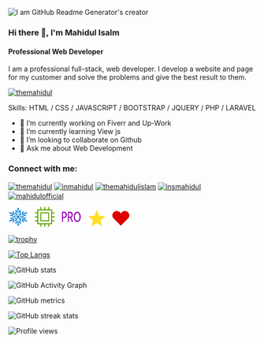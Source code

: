 ![I am GitHub Readme Generator's creator](https://pbs.twimg.com/profile_banners/1019830294323507202/1633810765/1500x500)

### Hi there 👋, I'm Mahidul Isalm
#### Professional Web Developer


I am a professional full-stack, web developer.
I develop a website and page for my customer and solve the problems and give the best result to them.

<p align="left"> <a href="https://twitter.com/themahidul" target="blank"><img src="https://img.shields.io/twitter/follow/themahidul?logo=twitter&style=for-the-badge" alt="themahidul" /></a> </p>

Skills: HTML / CSS / JAVASCRIPT / BOOTSTRAP / JQUERY / PHP / LARAVEL

- 🔭 I’m currently working on Fiverr and Up-Work 
- 🌱 I’m currently learning View js 
- 👯 I’m looking to collaborate on Github 
- 💬 Ask me about Web Development 


<h3 align="left">Connect with me:</h3>
<p align="left">
<a href="https://twitter.com/themahidul" target="blank"><img align="center" src="https://raw.githubusercontent.com/rahuldkjain/github-profile-readme-generator/master/src/images/icons/Social/twitter.svg" alt="themahidul" height="30" width="40" /></a>
<a href="https://linkedin.com/in/inmahidul" target="blank"><img align="center" src="https://raw.githubusercontent.com/rahuldkjain/github-profile-readme-generator/master/src/images/icons/Social/linked-in-alt.svg" alt="inmahidul" height="30" width="40" /></a>
<a href="https://fb.com/themahidulislam" target="blank"><img align="center" src="https://raw.githubusercontent.com/rahuldkjain/github-profile-readme-generator/master/src/images/icons/Social/facebook.svg" alt="themahidulislam" height="30" width="40" /></a>
<a href="https://instagram.com/insmahidul" target="blank"><img align="center" src="https://raw.githubusercontent.com/rahuldkjain/github-profile-readme-generator/master/src/images/icons/Social/instagram.svg" alt="insmahidul" height="30" width="40" /></a>
<a href="https://www.youtube.com/c/mahidulofficial" target="blank"><img align="center" src="https://raw.githubusercontent.com/rahuldkjain/github-profile-readme-generator/master/src/images/icons/Social/youtube.svg" alt="mahidulofficial" height="30" width="40" /></a>
</p>

<a href='https://archiveprogram.github.com/'><img src='https://raw.githubusercontent.com/acervenky/animated-github-badges/master/assets/acbadge.gif' width='40' height='40'></a> <a href='https://docs.github.com/en/developers'><img src='https://raw.githubusercontent.com/acervenky/animated-github-badges/master/assets/devbadge.gif' width='40' height='40'></a> <a href='https://github.com/pricing'><img src='https://raw.githubusercontent.com/acervenky/animated-github-badges/master/assets/pro.gif' width='40' height='40'></a> <a href='https://stars.github.com/'><img src='https://raw.githubusercontent.com/acervenky/animated-github-badges/master/assets/starbadge.gif' width='35' height='35'></a> <a href='https://docs.github.com/en/github/supporting-the-open-source-community-with-github-sponsors'><img src='https://raw.githubusercontent.com/acervenky/animated-github-badges/master/assets/sponsorbadge.gif' width='35' height='35'></a> 

[![trophy](https://github-profile-trophy.vercel.app/?username=codermahidul)](https://github.com/ryo-ma/github-profile-trophy)

[![Top Langs](https://github-readme-stats.vercel.app/api/top-langs/?username=codermahidul)](https://github.com/anuraghazra/github-readme-stats)

![GitHub stats](https://github-readme-stats.vercel.app/api?username=codermahidul&show_icons=true)  

![GitHub Activity Graph](https://activity-graph.herokuapp.com/graph?username=codermahidul)  

![GitHub metrics](https://metrics.lecoq.io/codermahidul)  

![GitHub streak stats](https://github-readme-streak-stats.herokuapp.com/?user=codermahidul)  

![Profile views](https://gpvc.arturio.dev/codermahidul)  
